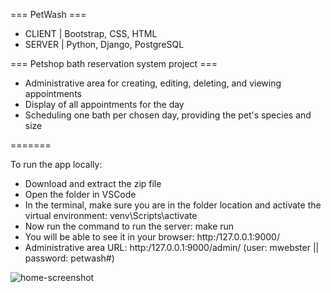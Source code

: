 === PetWash ===

- CLIENT | Bootstrap, CSS, HTML
- SERVER | Python, Django, PostgreSQL

=== Petshop bath reservation system project ===

- Administrative area for creating, editing, deleting, and viewing appointments
- Display of all appointments for the day
- Scheduling one bath per chosen day, providing the pet's species and size

=======

To run the app locally:
- Download and extract the zip file
- Open the folder in VSCode
- In the terminal, make sure you are in the folder location and activate the virtual environment: venv\Scripts\activate
- Now run the command to run the server: make run
- You will be able to see it in your browser: http:/127.0.0.1:9000/
- Administrative area URL: http:/127.0.0.1:9000/admin/ (user: mwebster || password: petwash#)

![home-screenshot](https://github.com/melissawebster/pet-wash-django/assets/118695509/3263fdec-7f66-44fe-8b61-3f8315900b5a)
